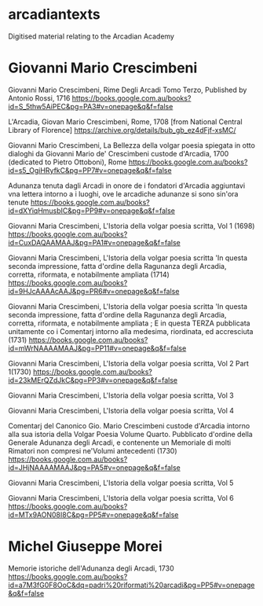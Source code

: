# arcadiantexts
Digitised material relating to the Arcadian Academy

# Giovanni Mario Crescimbeni

Giovanni Mario Crescimbeni, Rime Degli Arcadi Tomo Terzo, Published by Antonio Rossi, 1716 
https://books.google.com.au/books?id=S_5thw5AiPEC&pg=PA3#v=onepage&q&f=false

L'Arcadia, Giovan Mario Crescimbeni, Rome, 1708 [from National Central Library of Florence]
https://archive.org/details/bub_gb_ez4dFjf-xsMC/

Giovanni Mario Crescimbeni, La Bellezza della volgar poesia spiegata in otto dialoghi da Giovanni Mario de' Crescimbeni custode d'Arcadia, 1700 (dedicated to Pietro Ottoboni), Rome
https://books.google.com.au/books?id=s5_OgiHRyfkC&pg=PP7#v=onepage&q&f=false

Adunanza tenuta dagli Arcadi in onore de i fondatori d'Arcadia aggiuntavi vna lettera intorno a i luoghi, ove le arcadiche adunanze si sono sin'ora tenute
https://books.google.com.au/books?id=dXYiqHmusbIC&pg=PP9#v=onepage&q&f=false

Giovanni Maria Crescimbeni, L'Istoria della volgar poesia scritta, Vol 1 (1698)
https://books.google.com.au/books?id=CuxDAQAAMAAJ&pg=PA1#v=onepage&q&f=false

Giovanni Maria Crescimbeni, L'Istoria della volgar poesia scritta 'In questa seconda impressione, fatta d'ordine della Ragunanza degli Arcadia, corretta, riformata, e notabilmente ampliata (1714)
https://books.google.com.au/books?id=9HJcAAAAcAAJ&pg=PR6#v=onepage&q&f=false

Giovanni Maria Crescimbeni, L'Istoria della volgar poesia scritta 'In questa seconda impressione, fatta d'ordine della Ragunanza degli Arcadia, corretta, riformata, e notabilmente ampliata ; E in questa TERZA pubblicata unitamente co i Comentarj intorno alla medesima, riordinata, ed accresciuta (1731)
https://books.google.com.au/books?id=mWrNAAAAMAAJ&pg=PP11#v=onepage&q&f=false


Giovanni Maria Crescimbeni, L'Istoria della volgar poesia scritta, Vol 2 Part 1(1730)
https://books.google.com.au/books?id=23kMErQZdJkC&pg=PP3#v=onepage&q&f=false


Giovanni Maria Crescimbeni, L'Istoria della volgar poesia scritta, Vol 3

Giovanni Maria Crescimbeni, L'Istoria della volgar poesia scritta, Vol 4

Comentarj del Canonico Gio. Mario Crescimbeni custode d'Arcadia intorno alla sua istoria della Volgar Poesia Volume Quarto. Pubblicato d'ordine della Generale Adunanza degli Arcadi, e contenente un Memoriale di molti Rimatori non compresi ne'Volumi antecedenti (1730)
https://books.google.com.au/books?id=JHjNAAAAMAAJ&pg=PA5#v=onepage&q&f=false

Giovanni Maria Crescimbeni, L'Istoria della volgar poesia scritta, Vol 5




Giovanni Maria Crescimbeni, L'Istoria della volgar poesia scritta, Vol 6
https://books.google.com.au/books?id=MTx9AON08I8C&pg=PP5#v=onepage&q&f=false

# Michel Giuseppe Morei

Memorie istoriche dell'Adunanza degli Arcadi, 1730
https://books.google.com.au/books?id=a7M3fG0F8OoC&dq=padri%20riformati%20arcadi&pg=PP5#v=onepage&q&f=false
